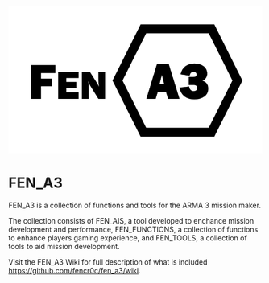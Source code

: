 ![](https://github.com/fencr0c/fen_a3/blob/master/images/fen_a3.png)

# FEN_A3
FEN_A3 is a collection of functions and tools for the ARMA 3 mission maker.

The collection consists of FEN_AIS, a tool developed to enchance mission development and performance, FEN_FUNCTIONS, a collection of functions to enhance players gaming experience, and FEN_TOOLS, a collection of tools to aid mission development.

Visit the FEN_A3 Wiki for full description of what is included https://github.com/fencr0c/fen_a3/wiki.
